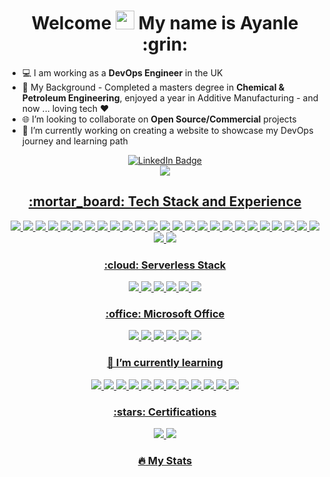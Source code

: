 
<div align="center">
<h1>
  Welcome <img src="https://media.giphy.com/media/hvRJCLFzcasrR4ia7z/giphy.gif" width="30px"/> My name is Ayanle :grin:
  
</h1>
  </div>

- 💻 I am working as a **DevOps Engineer** in the UK
- :rocket: My Background - Completed a masters degree in **Chemical & Petroleum Engineering**, enjoyed a year in Additive Manufacturing - and now ... loving tech ❤️
- :globe_with_meridians: I’m looking to collaborate on **Open Source/Commercial** projects
- 🔭 I’m currently working on creating a website to showcase my DevOps journey and learning path 
<div align="center">
<div id="badges">
<a href="https://www.linkedin.com/in/ayanle-salad-1248191b6/">
<img src="https://img.shields.io/badge/LinkedIn-blue?logo=linkedin&logoColor=white" alt="LinkedIn Badge"/>
</div>

<div align="center">
<div id="badges">
<a href="https://ayanlesalad.netlify.app/">
<img src="https://img.shields.io/badge/Portfolio-%23000000.svg?style=plastic&logo=firefox&logoColor=#FF7139 "/>
  </div>

<div align="center">
    <h2>
:mortar_board: Tech Stack and Experience 
           </h2>
      <img src="https://img.shields.io/badge/Amazon_AWS-232F3E?style=plastic&logo=amazon-aws&logoColor=white"/>
      <img src="https://img.shields.io/badge/kubernetes-%23326ce5.svg?style=plastic&logo=kubernetes&logoColor=white  "/>
      <img src="https://img.shields.io/badge/ansible-%231A1918.svg?style=plastic&logo=ansible&logoColor=white "/>
      <img src="https://img.shields.io/badge/docker-%230db7ed.svg?style=plastic&logo=docker&logoColor=white "/>
      <img src="https://img.shields.io/badge/terraform-%235835CC.svg?style=plastic&logo=terraform&logoColor=white"/>
      <img src="https://img.shields.io/badge/CICD_Pipe_Lines-blue?logo=&logoColor=white&style=plastic"/>
      <img src="https://img.shields.io/badge/Jenkins-D24939?style=plastic&logo=Jenkins&logoColor=white "/>
      <img src="https://img.shields.io/badge/travis_CI-3EAAAF?style=plastic&logo=travisci&logoColor=white"/>
      <img src="https://img.shields.io/badge/Python-FFD43B?style=plastic&logo=python&logoColor=blue "/>
      <img src="https://img.shields.io/badge/JavaScript-323330?style=plastic&logo=javascript&logoColor=F7DF1E"/> 
      <img src="https://img.shields.io/badge/GIT-E44C30?style=plastic&logo=git&logoColor=white "/>
      <img src="https://img.shields.io/badge/GitHub-100000?style=plastic&logo=github&logoColor=white"/>
      <img src="https://img.shields.io/badge/GitHub_Actions-2088FF?style=plastic&logo=github-actions&logoColor=white "/>
      <img src="https://img.shields.io/badge/Ruby-CC342D?style=plastic&logo=ruby&logoColor=white"/>
      <img src="https://img.shields.io/badge/vagrant-%231563FF.svg?style=plastic&logo=vagrant&logoColor=white "/>
      <img src="https://img.shields.io/badge/VirtualBox-21416b?style=plastic&logo=VirtualBox&logoColor=white"/> 
      <img src="https://img.shields.io/badge/Windows-0078D6?style=plastic&logo=windows&logoColor=white"/>
      <img src="https://img.shields.io/badge/Linux-FCC624?style=plastic&logo=linux&logoColor=black"/>
      <img src="https://img.shields.io/badge/Ubuntu-E95420?style=plastic&logo=ubuntu&logoColor=white"/>
      <img src="https://img.shields.io/badge/MongoDB-4EA94B?style=plastic&logo=mongodb&logoColor=white"/>
      <img src="https://img.shields.io/badge/Node.js-339933?style=plastic&logo=nodedotjs&logoColor=white "/>
      <img src="https://img.shields.io/badge/React-20232A?style=plastic&logo=react&logoColor=61DAFB  "/> 
      <img src="https://img.shields.io/badge/Express.js-404D59?style=plastic "/>
      <img src="https://img.shields.io/badge/npm-CB3837?style=plastic&logo=npm&logoColor=white "/>
      <img src="https://img.shields.io/badge/Nginx-009639?style=plastic&logo=nginx&logoColor=white "/>
      <img src="https://img.shields.io/badge/PyCharm-000000.svg?&style=plastic&logo=PyCharm&logoColor=white "/>
      <img src="https://img.shields.io/badge/VSCode-0078D4?style=plastic&logo=visual%20studio%20code&logoColor=white "/> 
      
  
  </div>
  
  
  <div align="center">
    <h3>
:cloud: Serverless Stack 
           </h3>
    <img src="https://img.shields.io/badge/AWS_Api_Gateway-FF9900?style=plastic&logo=amazonaws&logoColor=white "/>
    <img src="https://img.shields.io/badge/AWS_Lambda-FF9900?style=plastic&logo=amazonaws&logoColor=white "/>
     <img src="https://img.shields.io/badge/AWS_SAM-FF9900?style=plastic&logo=amazonaws&logoColor=white "/>
    <img src="https://img.shields.io/badge/Amazon%20DynamoDB-4053D6?style=plastic&logo=Amazon%20DynamoDB&logoColor=white)"/>
    <img src="https://img.shields.io/badge/AWS_Cognito-FF9900?style=plastic&logo=amazonaws&logoColor=white "/>
    <img src="https://img.shields.io/badge/AWS_CloudFront-FF9900?style=plastic&logo=amazonaws&logoColor=white "/>
 
 
   
  </div>
  
  <div align="center">
    <h3>
    :office: Microsoft Office 
      </h3>
  <img src="https://img.shields.io/badge/Microsoft_Excel-217346?style=plastic&logo=microsoft-excel&logoColor=white"/> <img src="https://img.shields.io/badge/Trello-0052CC?style=plastic&logo=trello&logoColor=white "/> <img src="https://img.shields.io/badge/Microsoft_Word-2B579A?style=plastic&logo=microsoft-word&logoColor=white "/> <img src="https://img.shields.io/badge/Microsoft_PowerPoint-B7472A?style=plastic&logo=microsoft-powerpoint&logoColor=white "/> <img src="https://img.shields.io/badge/Microsoft_Visio-3955A3?style=plastic&logo=microsoft-visio&logoColor=white "/>   <img src="https://img.shields.io/badge/Microsoft_Teams-6264A7?style=plastic&logo=microsoft-teams&logoColor=white"/>
  </div>
  
<div align="center">
    <h3>
  🌱 I’m currently learning 
         </h3>

<div align="center">
<img src="https://img.shields.io/badge/Helm-0F1689?style=plastic&logo=Helm&labelColor=0F1689 "/>
<img src="https://img.shields.io/badge/Flutter-02569B?style=plastic&logo=flutter&logoColor=white "/> 
<img src="https://img.shields.io/badge/Android_Studio-3DDC84?style=plastic&logo=android-studio&logoColor=white "/> 
<img src="https://img.shields.io/badge/Dart-0175C2?style=plastic&logo=dart&logoColor=white "/> 
<img src="https://img.shields.io/badge/PostgreSQL-316192?style=plastic&logo=postgresql&logoColor=white "/> 
<img src="https://img.shields.io/badge/redis-CC0000.svg?&style=plastic&logo=redis&logoColor=white  "/> 
<img src="https://img.shields.io/badge/Apollo%20GraphQL-311C87?&style=plastic&logo=Apollo%20GraphQL&logoColor=white  "/> 
<img src="https://img.shields.io/badge/Prometheus-E6522C?style=plastic&logo=Prometheus&logoColor=white "/> 
<img src="https://img.shields.io/badge/grafana-%23F46800.svg?style=plastic&logo=grafana&logoColor=white "/> 
<img src="https://img.shields.io/badge/TypeScript-007ACC?style=plastic&logo=typescript&logoColor=white "/> 
<img src="https://img.shields.io/badge/jQuery-0769AD?style=plastic&logo=jquery&logoColor=white "/>
<img src= https://img.shields.io/badge/Postman-FF6C37?style=plastic&logo=postman&logoColor=white "/> 
    </div>
 
 
 <div align="center">
    <h3>
    :stars: Certifications 
      </h3>
      <img src="https://img.shields.io/badge/AWS Certified Cloud Practitioner-FF9900?style=plastic&logo=amazonaws&logoColor=white "/> 
      <img src="https://img.shields.io/badge/HashiCorp Certified: Terraform Associate-7B42BC?style=plastic&logo=terraform&logoColor=white "/> 
    </div>

<div align="center">

  ### :fire: My Stats 
  

  <img src="https://komarev.com/ghpvc/?username=ASalad42&color=brightgreen" alt=""/>


  </div>
